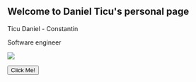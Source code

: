 ## Welcome to Daniel Ticu's personal page


Ticu Daniel - Constantin

Software engineer



<img src="img/stickman.png">

<button type="button">Click Me!</button>
